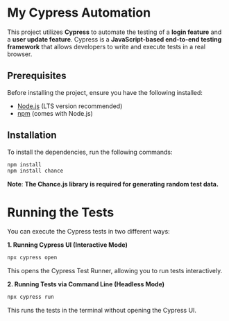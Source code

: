 # **My Cypress Automation**  

This project utilizes **Cypress** to automate the testing of a **login feature** and a **user update feature**. Cypress is a **JavaScript-based end-to-end testing framework** that allows developers to write and execute tests in a real browser.  

## **Prerequisites**  
Before installing the project, ensure you have the following installed:  
- [Node.js](https://nodejs.org/) (LTS version recommended)  
- [npm](https://www.npmjs.com/) (comes with Node.js)  

## **Installation**  
To install the dependencies, run the following commands:  

```bash
npm install 
npm install chance
```

**Note**:
**The Chance.js library is required for generating random test data.**

# **Running the Tests**
You can execute the Cypress tests in two different ways:

**1. Running Cypress UI (Interactive Mode)**
```bash
npx cypress open
```
This opens the Cypress Test Runner, allowing you to run tests interactively.

**2. Running Tests via Command Line (Headless Mode)**
```bash
npx cypress run
```
This runs the tests in the terminal without opening the Cypress UI.

